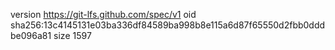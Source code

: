version https://git-lfs.github.com/spec/v1
oid sha256:13c4145131e03ba336df84589ba998b8e115a6d87f65550d2fbb0dddbe096a81
size 1597
